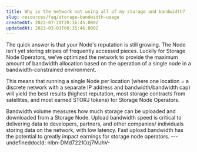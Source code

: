 ```yaml
---
title: Why is the network not using all of my storage and bandwidth?
slug: resources/faq/storage-bandwidth-usage
createdAt: 2022-07-29T20:16:45.000Z
updatedAt: 2023-03-03T08:35:46.000Z
---
```


The quick answer is that your Node's reputation is still growing. The Node isn't yet storing stripes of frequently accessed pieces. Luckily for Storage Node Operators, we’ve optimized the network to provide the maximum amount of bandwidth allocation based on the operation of a single node in a bandwidth-constrained environment.&#x20;

This means that running a single Node per location (where one location = a discrete network with a separate IP address and bandwidth/bandwidth cap) will yield the best results (highest reputation, most storage contracts from satellites, and most earned STORJ tokens) for Storage Node Operators.

Bandwidth volume measures how much storage can be uploaded and downloaded from a Storage Node. Upload bandwidth speed is critical to delivering data to developers, partners, and other companies/ individuals storing data on the network, with low latency. Fast upload bandwidth has the potential to greatly impact earnings for storage node operators.
---undefineddocId: nIbn-DMd7221Ozj7MJhV-

